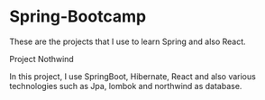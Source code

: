 # Spring-Bootcamp
These are the projects that I use to learn Spring and also React.


Project Nothwind

In this project, I use SpringBoot, Hibernate, React and also various technologies such as Jpa, lombok and northwind as database.
